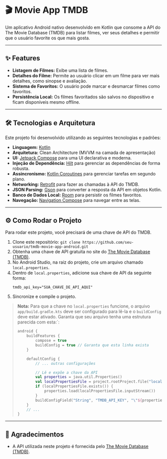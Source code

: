 # 🎬 Movie App TMDB

Um aplicativo Android nativo desenvolvido em Kotlin que consome a API do The Movie Database (TMDB) para listar filmes, ver seus detalhes e permitir que o usuário favorite os que mais gosta.

---

## ✨ Features

* **Listagem de Filmes:** Exibe uma lista de filmes.
* **Detalhes do Filme:** Permite ao usuário clicar em um filme para ver mais detalhes, como sinopse e avaliação.
* **Sistema de Favoritos:** O usuário pode marcar e desmarcar filmes como favoritos.
* **Persistência Local:** Os filmes favoritados são salvos no dispositivo e ficam disponíveis mesmo offline.

---

## 🛠️ Tecnologias e Arquitetura

Este projeto foi desenvolvido utilizando as seguintes tecnologias e padrões:

* **Linguagem:** [Kotlin](https://kotlinlang.org/)
* **Arquitetura:** Clean Architecture (MVVM na camada de apresentação)
* **UI:** [Jetpack Compose](https://developer.android.com/jetpack/compose) para uma UI declarativa e moderna.
* **Injeção de Dependência:** [Hilt](https://developer.android.com/training/dependency-injection/hilt-android) para gerenciar as dependências de forma robusta.
* **Assincronismo:** [Kotlin Coroutines](https://developer.android.com/kotlin/coroutines) para gerenciar tarefas em segundo plano.
* **Networking:** [Retrofit](https://square.github.io/retrofit/) para fazer as chamadas à API do TMDB.
* **JSON Parsing:** [Gson](https://github.com/google/gson) para converter a resposta da API em objetos Kotlin.
* **Banco de Dados Local:** [Room](https://developer.android.com/jetpack/androidx/releases/room) para persistir os filmes favoritos.
* **Navegação:** [Navigation Compose](https://developer.android.com/jetpack/compose/navigation) para navegar entre as telas.

---

## ⚙️ Como Rodar o Projeto

Para rodar este projeto, você precisará de uma chave de API do TMDB.

1.  Clone este repositório: `git clone https://github.com/seu-usuario/tmdb-movie-app-android.git`
2.  Obtenha uma chave de API gratuita no site do [The Movie Database (TMDB)](https://www.themoviedb.org/signup).
3.  No Android Studio, na raiz do projeto, crie um arquivo chamado `local.properties`.
4.  Dentro de `local.properties`, adicione sua chave de API da seguinte forma:
    ```properties
    tmdb_api_key="SUA_CHAVE_DE_API_AQUI"
    ```
5.  Sincronize e compile o projeto.

> **Nota:** Para que a chave no `local.properties` funcione, o arquivo `app/build.gradle.kts` deve ser configurado para lê-la e o `buildConfig` deve estar ativado. Garanta que seu arquivo tenha uma estrutura parecida com esta:`:
> ```kotlin
> android {
>     buildFeatures {
>         compose = true
>         buildConfig = true // Garanta que esta linha exista
>     }
>
>     defaultConfig {
>         // ... outras configurações
>
>         // Lê e expõe a chave da API
>         val properties = java.util.Properties()
>         val localPropertiesFile = project.rootProject.file("local.properties")
>         if (localPropertiesFile.exists()) {
>             properties.load(localPropertiesFile.inputStream())
>         }
>         buildConfigField("String", "TMDB_API_KEY", "\"${properties.getProperty("tmdb_api_key")}\"")
>     }
>     // ...
> }
> ```

---

## 🙏 Agradecimentos

* A API utilizada neste projeto é fornecida pelo [The Movie Database (TMDB)](https://www.themoviedb.org/).
